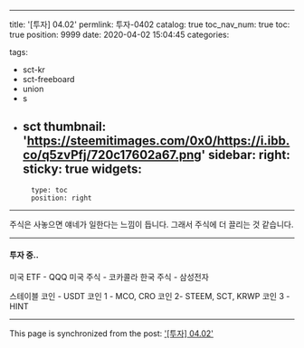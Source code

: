 
---
title: '[투자] 04.02'
permlink: 투자-0402
catalog: true
toc_nav_num: true
toc: true
position: 9999
date: 2020-04-02 15:04:45
categories:

tags:
- sct-kr
- sct-freeboard
- union
- s
- sct
thumbnail: 'https://steemitimages.com/0x0/https://i.ibb.co/q5zvPfj/720c17602a67.png'
sidebar:
    right:
        sticky: true
widgets:
    -
        type: toc
        position: right
---


주식은 사놓으면 얘네가 일한다는 느낌이 듭니다. 그래서 주식에 더 끌리는 것 같습니다.

---

#### 투자 중..

미국 ETF - QQQ
미국 주식 - 코카콜라
한국 주식 - 삼성전자

스테이블 코인 - USDT
코인 1 - MCO, CRO
코인 2- STEEM, SCT, KRWP
코인 3 - HINT

- - -

This page is synchronized from the post: ['[투자] 04.02'](https://steempeak.com/@jacobyu/04-02)
